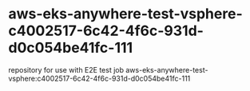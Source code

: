 # aws-eks-anywhere-test-vsphere-c4002517-6c42-4f6c-931d-d0c054be41fc-111
repository for use with E2E test job aws-eks-anywhere-test-vsphere:c4002517-6c42-4f6c-931d-d0c054be41fc-111
